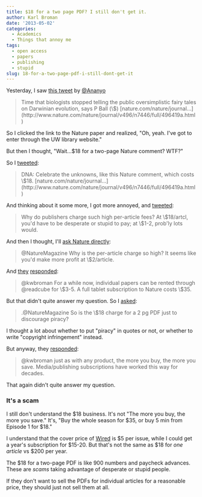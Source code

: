 ```yaml
---
title: $18 for a two page PDF? I still don't get it.
author: Karl Broman
date: '2013-05-02'
categories:
  - Academics
  - Things that annoy me
tags:
  - open access
  - papers
  - publishing
  - stupid
slug: 18-for-a-two-page-pdf-i-still-dont-get-it
---
```


Yesterday, I saw [this tweet](https://twitter.com/Ananyo/status/329545985149775873) by [@Ananyo](https://twitter.com/Ananyo)

<blockquote>
Time that biologists stopped telling the public oversimplistic fairy tales on Darwinian evolution, says P Ball (\$) [nature.com/nature/journal...](http://www.nature.com/nature/journal/v496/n7446/full/496419a.html)
</blockquote>

So I clicked the link to the Nature paper and realized, "Oh, yeah.  I've got to enter through the UW library website."

But then I thought, "Wait...\$18 for a two-page Nature comment?  WTF?"

So I [tweeted](https://twitter.com/kwbroman/status/329560393922002944):

<blockquote>
DNA: Celebrate the unknowns, like this Nature comment, which costs \$18. [nature.com/nature/journal...](http://www.nature.com/nature/journal/v496/n7446/full/496419a.html)
</blockquote>

And thinking about it some more, I got more annoyed, and [tweeted](https://twitter.com/kwbroman/status/329566578024775683):

<blockquote>
Why do publishers charge such high per-article fees? At \$18/artcl, you'd have to be desperate or stupid to pay; at \$1-2, prob'ly lots would.
</blockquote>

And then I thought, I'll [ask Nature directly](https://twitter.com/kwbroman/status/329575795716661250):

<blockquote>
@NatureMagazine Why is the per-article charge so high? It seems like you'd make more profit at \$2/article.
</blockquote>

And [they](https://twitter.com/NatureMagazine) [responded](https://twitter.com/NatureMagazine/status/329655405355614210):

<blockquote>
@kwbroman For a while now, individual papers can be rented through @readcube for \$3-5. A full tablet subscription to Nature costs \$35.
</blockquote>

But that didn't quite answer my question.  So I [asked](https://twitter.com/kwbroman/status/329683444051365889):

<blockquote>
.@NatureMagazine So is the \$18 charge for a 2 pg PDF just to discourage piracy?
</blockquote>

I thought a lot about whether to put "piracy" in quotes or not, or whether to write "copyright infringement" instead.

But anyway, they [responded](https://twitter.com/NatureMagazine/status/329692960205725696):

<blockquote>
@kwbroman just as with any product, the more you buy, the more you save. Media/publishing subscriptions have worked this way for decades.
</blockquote>

That again didn't quite answer my question.

### It's a scam

I still don't understand the \$18 business.  It's not "The more you buy, the more you save."  It's, "Buy the whole season for \$35, or buy 5 min from Episode 1 for \$18."

I understand that the cover price of [Wired](http://www.wired.com) is \$5 per issue, while I could get a year's subscription for \$15-20.  But that's not the same as \$18 for _one article_ vs \$200 per year.

The \$18 for a two-page PDF is like 900 numbers and paycheck advances.  These are _scams_ taking advantage of desperate or stupid people.

If they don't want to sell the PDFs for individual articles for a reasonable price, they should just not sell them at all.
